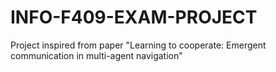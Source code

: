 # INFO-F409-EXAM-PROJECT
Project inspired from paper "Learning to cooperate: Emergent communication in multi-agent navigation"
